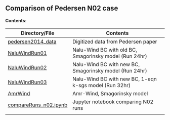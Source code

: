 Comparison of Pedersen N02 case
-------------------------------

**Contents**: 

| Directory/File                                 | Contents                                               |
|------------------------------------------------|--------------------------------------------------------|
| [pedersen2014_data](pedersen2014_data)         | Digitized data from Pedersen paper                     |
| [NaluWindRun01](NaluWindRun01)                 | Nalu-Wind BC with old BC, Smagorinsky model (Run 24hr) |
| [NaluWindRun02](NaluWindRun02)                 | Nalu-Wind BC with new BC, Smagorinsky model (Run 24hr) |
| [NaluWindRun03](NaluWindRun03)                 | Nalu-Wind BC with new BC, 1-eqn k-sgs model (Run 32hr) |
| [AmrWind](AmrWind)                             | Amr-Wind, Smagorinsky model                            |
| [compareRuns_n02.ipynb](compareRuns_n02.ipynb) | Jupyter notebook comparing N02 runs                    |
|                                                |                                                        |
